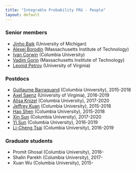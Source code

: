 ```yaml
---
title: "Integrable Probability FRG - People"
layout: default
---
```


<h3>Senior members</h3>

- [Jinho Baik][jb] (University of Michigan)
- [Alexei Borodin][ab] (Massachusetts Institute of Technology)
- [Ivan Corwin][ic] (Columbia University)
- [Vadim Gorin][vg] (Massachusetts Institute of Technology)
- [Leonid Petrov][lp] (University of Virginia)


<h3>Postdocs</h3>

- [Guillaume Barraquand][guil] (Columbia University), 2015-2018
- [Axel Saenz][axel] (University of Virginia), 2016-2019
- [Alisa Knizel][alisa] (Columbia University), 2017-2020
- [Jeffrey Kuan][jeff] (Columbia University), 2015-2018
- [Hao Shen][hao] (Columbia University), 2015-2018
- [Xin Sun][xin] (Columbia University), 2017-2020
- [Yi Sun][yi] (Columbia University), 2016-2019
- [Li-Cheng Tsai][licheng] (Columbia University), 2016-2019

<h3>Graduate students</h3>

- Promit Ghosal (Columbia University), 2016-
- Shalin Parekh (Columbia University), 2017-
- Xuan Wu (Columbia University), 2015-


[jb]: http://www.math.lsa.umich.edu/~baik/Welcome.html
[ic]: http://www.math.columbia.edu/~corwin/
[vg]: http://www.mccme.ru/~vadicgor/
[ab]: http://math.mit.edu/people/profile.php?pid=1222
[lp]: http://faculty.virginia.edu/petrov/
[axel]: http://faculty.virginia.edu/saenz/
[guil]: http://math.columbia.edu/~barraquand/
[jeff]: http://www.math.columbia.edu/~kuan/
[xin]: http://math.mit.edu/~xinsun89/
[yi]: http://yisun.io/
[licheng]: https://lc-tsai.github.io/
[alisa]: https://math.mit.edu/~alisik/
[hao]: http://math.columbia.edu/~hshen/
